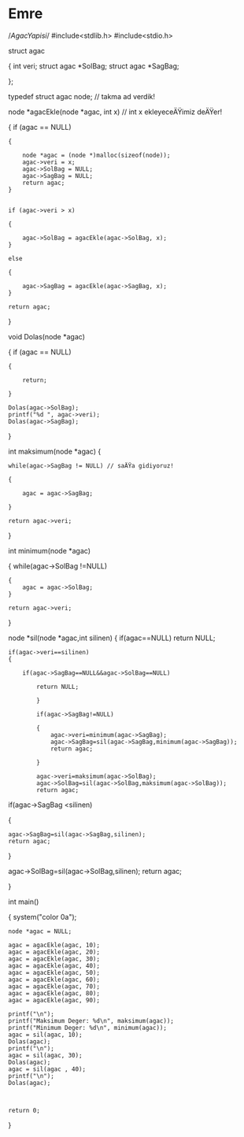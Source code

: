 # Emre
/*AgacYapisi*/
#include<stdlib.h>
#include<stdio.h>

struct agac

{
    int veri;
    struct agac *SolBag;
    struct agac *SagBag;

};

typedef struct agac node; // takma ad verdik!

node *agacEkle(node *agac, int x) // int x ekleyeceÄŸimiz deÄŸer!

{
    if (agac == NULL)
    
    {
    	
        node *agac = (node *)malloc(sizeof(node));
        agac->veri = x;
        agac->SolBag = NULL;
        agac->SagBag = NULL;
        return agac;
    }
    

    if (agac->veri > x)
    
    {
    	
        agac->SolBag = agacEkle(agac->SolBag, x);
    }

    else
    
    {
    	
        agac->SagBag = agacEkle(agac->SagBag, x);
    }

    return agac;
}

void Dolas(node *agac)

{
    if (agac == NULL)
    
    {
    	
        return;
        
    }

    Dolas(agac->SolBag);
    printf("%d ", agac->veri);
    Dolas(agac->SagBag);
    
}

int maksimum(node *agac) 
{

    while(agac->SagBag != NULL) // saÄŸa gidiyoruz!
    
    {
    	
        agac = agac->SagBag;
        
    }

    return agac->veri;


}

int minimum(node *agac)

{
    while(agac->SolBag !=NULL)

    {
        agac = agac->SolBag;
    }

    return agac->veri;
}


node *sil(node *agac,int silinen)
{
	if(agac==NULL)
		return NULL;

	if(agac->veri==silinen)
    {

		if(agac->SagBag==NULL&&agac->SolBag==NULL)

			return NULL;

			}

			if(agac->SagBag!=NULL)

            {
				agac->veri=minimum(agac->SagBag);
				agac->SagBag=sil(agac->SagBag,minimum(agac->SagBag));
				return agac;

			}

			agac->veri=maksimum(agac->SolBag);
			agac->SolBag=sil(agac->SolBag,maksimum(agac->SolBag));
			return agac;

   if(agac->SagBag <silinen)

   {

	agac->SagBag=sil(agac->SagBag,silinen);
	return agac;

   }

   agac->SolBag=sil(agac->SolBag,silinen);
   return agac;

   }


int main()

{
    system("color 0a");

    node *agac = NULL;

    agac = agacEkle(agac, 10);
    agac = agacEkle(agac, 20);
    agac = agacEkle(agac, 30);
    agac = agacEkle(agac, 40);
    agac = agacEkle(agac, 50);
    agac = agacEkle(agac, 60);
    agac = agacEkle(agac, 70);
    agac = agacEkle(agac, 80);
    agac = agacEkle(agac, 90);

    printf("\n");
    printf("Maksimum Deger: %d\n", maksimum(agac));
    printf("Minimum Deger: %d\n", minimum(agac));   
    agac = sil(agac, 10);
    Dolas(agac);
    printf("\n");
    agac = sil(agac, 30);
    Dolas(agac);
    agac = sil(agac , 40);
    printf("\n");
    Dolas(agac);



    return 0;
    
}

